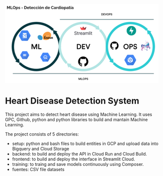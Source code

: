 ![](mlops-heart.png)
# Heart Disease Detection System
This project aims to detect heart disease using Machine Learning. It uses GPC, Github, python and python libraries to build and mantain Machine Learning. 


The project consists of 5 directories:
- setup: python and bash files to build entities in GCP and upload data into Bigquery and Cloud Storage
- backend: to build and deploy the API in Cloud Run and Cloud Build.
- frontend: to build and deploy the interface in Streamlit Cloud.
- training: to traing and save models continuously using Composer.
- fuentes: CSV file datasets
